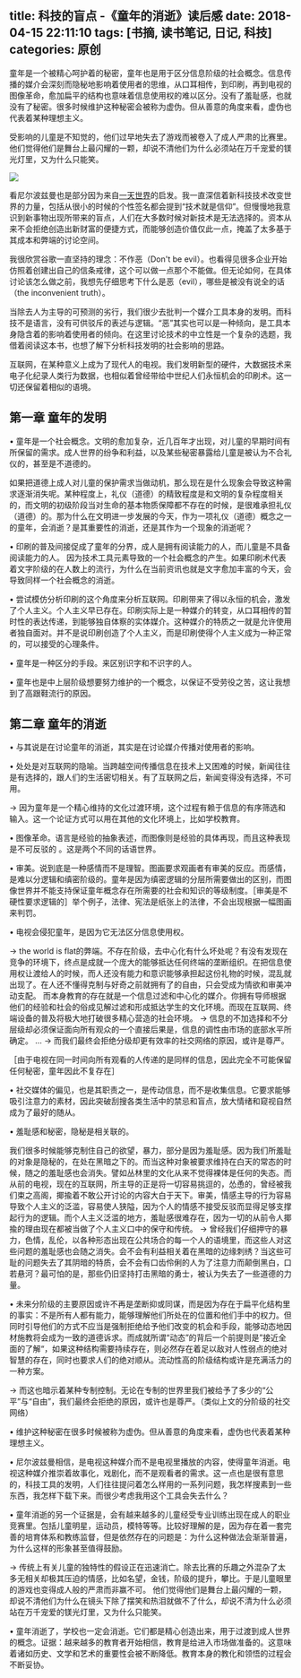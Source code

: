 title: 科技的盲点 -《童年的消逝》读后感
date: 2018-04-15 22:11:10
tags: [书摘, 读书笔记, 日记, 科技]
categories: 原创
---

童年是一个被精心呵护着的秘密，童年也是用于区分信息阶级的社会概念。信息传播的媒介会深刻而隐秘地影响着使用者的思维，从口耳相传，到印刷，再到电视的图像革命，愈加扁平的结构也意味着信息使用权的难以区分。没有了羞耻感，也就没有了秘密。很多时候维护这种秘密会被称为虚伪。但从善意的角度来看，虚伪也代表着某种理想主义。
  
受影响的儿童是不知觉的，他们过早地失去了游戏而被卷入了成人严肃的比赛里。他们觉得他们是舞台上最闪耀的一颗，却说不清他们为什么必须站在万千宠爱的镁光灯里，又为什么只能笑。

<!-- more -->

<img src="https://ws2.sinaimg.cn/large/006tNc79gy1fqea1y6bdfj30ot0ov7va.jpg" style="display: block; margin: 0 auto; border: none">

看尼尔波兹曼也是部分因为来自[一天世界](https://blog.yitianshijie.net/2016/11/13/shiver-in-front-of-neil-postman/)的启发。我一直深信着新科技技术改变世界的力量，包括从很小的时候的个性签名都会提到“技术就是信仰”。但慢慢地我意识到新事物出现所带来的盲点，人们在大多数时候对新技术是无法选择的。资本从来不会拒绝创造出新财富的便捷方式，而能够创造价值仅此一点，掩盖了太多基于其成本和弊端的讨论空间。

我很欣赏谷歌一直坚持的理念：不作恶（Don't be evil）。也看得见很多企业开始仿照着创建出自己的信条戒律，这个可以做一点那个不能做。但无论如何，在具体讨论该怎么做之前，我想先仔细思考下什么是恶（evil），哪些是被没有说全的话（the inconvenient truth）。

当除去人为主导的可预测的劣行，我们很少去批判一个媒介工具本身的发明。而科技不是语言，没有可供驳斥的表述与逻辑。“恶”其实也可以是一种倾向，是工具本身隐含着的影响着使用者的倾向。在这里讨论技术的中立性是一个复杂的选题，我借着阅读这本书，也想了解下分析科技发明的社会影响的思路。

互联网，在某种意义上成为了现代人的电视。我们发明新型的硬件，大数据技术来电子化纪录人类行为数据，也相似着曾经带给中世纪人们永恒机会的印刷术。这一切还保留着相似的语境。


## 第一章 童年的发明

• 童年是一个社会概念。文明的愈加复杂，近几百年才出现，对儿童的早期时间有所保留的需求。成人世界的纷争和利益，以及某些秘密暴露给儿童是被认为不合礼仪的，甚至是不道德的。

如果把道德上成人对儿童的保护需求当做动机，那么现在是什么现象会导致这种需求逐渐消失呢。某种程度上，礼仪（道德）的精致程度是和文明的复杂程度相关的，而文明的初级阶段当对生命的基本物质保障都不存在的时候，是很难承担礼仪（道德）的。那为什么在文明进一步发展的今天，作为一项礼仪（道德）概念之一的童年，会消逝？是其重要性的消逝，还是其作为一个现象的消逝呢？

• 印刷的普及间接促成了童年的分界，成人是拥有阅读能力的人，而儿童是不具备阅读能力的人。
因为技术工具元素导致的一个社会概念的产生。如果印刷术代表着文字阶级的在人数上的流行，为什么在当前资讯也就是文字愈加丰富的今天，会导致同样一个社会概念的消逝。

• 尝试模仿分析印刷的这个角度来分析互联网。印刷带来了得以永恒的机会，激发了个人主义。个人主义早已存在。印刷实际上是一种媒介的转变，从口耳相传的暂时性的表达传递，到能够独自体察的实体媒介。这种媒介的特质之一就是允许使用者独自面对。并不是说印刷创造了个人主义，而是印刷使得个人主义成为一种正常的，可以接受的心理条件。

• 童年是一种区分的手段。来区别识字和不识字的人。

• 童年也是中上层阶级想要努力维护的一个概念，以保证不受劳役之苦，这让我想到了高跟鞋流行的原因。


## 第二章 童年的消逝

• 与其说是在讨论童年的消逝，其实是在讨论媒介传播对使用者的影响。

• 处处是对互联网的隐喻。当跨越空间传播信息在技术上又困难的时候，新闻往往是有选择的，跟人们的生活密切相关。有了互联网之后，新闻变得没有选择，不可用。

-> 因为童年是一个精心维持的文化过渡环境，这个过程有赖于信息的有序筛选和输入。这一个论证方式可以用在其他的文化环境上，比如学校教育。

• 图像革命。语言是经验的抽象表述，而图像则是经验的具体再现，而且这种表现是不可反驳的 。这是两个不同的话语世界。

• 审美。说到底是一种感情而不是理智。图画要求观画者有审美的反应。而感情，是难以分逻辑和缜密阶级的。童年是因为缜密逻辑的分层所需要做出的区别，而图像世界并不能支持保证童年概念存在所需要的社会和知识的等级制度。［审美是不硬性要求逻辑的］举个例子，法律、宪法是纸张上的法律，不会出现根据一幅图画来判罚。

• 电视会侵犯童年，是因为它无法区分信息使用权。

-> the world is flat的弊端。不存在阶级，去中心化有什么坏处呢？有没有发现在竞争的环境下，终点是成就一个庞大的能够抵达任何终端的垄断组织。在把信息使用权让渡给人的时候，而人还没有能力和意识能够承担起这份礼物的时候，混乱就出现了。在人还不懂得克制与好奇之前就拥有了的自由，只会受成为情欲和审美冲动支配。
而本身教育的存在就是一个信息过滤和中心化的媒介。你拥有导师根据他们的经验和社会的俗成见解过滤和形成抵达学生的文化环境。而现在互联网、终端设备的普及将极大地打破很多精心营造的社会环境。
-> 信息的不加选择和不分层级却必须保证面向所有观众的一个直接后果是，信息的调性由市场的底部水平所确定。
…
-> 而我们最终会拒绝分级却更有效率的社交网络的原因，或许是尊严。

［由于电视在同一时间向所有观看的人传递的是同样的信息，因此完全不可能保留任何秘密，童年因此不复存在］

• 社交媒体的偏见，也是其职责之一，是传动信息，而不是收集信息。它要求能够吸引注意力的素材，因此突破刮搜各类生活中的禁忌和盲点，放大情绪和窥视自然成为了最好的随从。

• 羞耻感和秘密，隐秘是相关联的。

我们很多时候能够克制住自己的欲望，暴力，部分是因为羞耻感。因为我们所羞耻的对象是隐秘的，在处在黑暗之下的。而当这种对象被要求维持在白天的常态的时候，随之的羞耻感也会消失。譬如丛林里的文化从来不觉得裸体是任何的失态。而从前的电视，现在的互联网，所主导的正是将一切容易挑逗的，怂恿的，曾经被我们束之高阁，揶揄着不敢公开讨论的内容大白于天下。审美，情感主导的行为容易导致个人主义的泛滥，容易使人狭隘，因为个人的情感不接受反驳而显得足够支撑起行为的逻辑。而个人主义泛滥的地方，羞耻感很难存在，因为一切的从前令人揶揄的理由现在都被当做了个人主义口中的保守和传统。
-> 曾经我们仔细押守的暴力，色情，乱伦，以各种形态出现在公共场合的每一个人的语境里，而这些人对这些问题的羞耻感也会随之消失。会不会有利益相关着在黑暗的边缘刺绣？当这些可耻的问题失去了其阴暗的特质，会不会有口齿伶俐的人为了注意力而颠倒黑白，口若悬河？最可怕的是，那些仍旧坚持打击黑暗的勇士，被认为失去了一些道德的力量。

• 未来分阶级的主要原因或许不再是垄断抑或同谋，而是因为存在于扁平化结构里的事实：不是所有人都有能力，能够理解他们所处在的位置和他们手中的权力。但同时引导他们的方式不应当是强制拒绝给予他们改变的机会和手段，能够动态地因材施教将会成为一致的道德诉求。而成就所谓“动态”的背后一个前提则是”接近全面的了解“，如果这种结构需要持续存在，则必然存在着足以敌对人性弱点的绝对智慧的存在，同时也要求人们的绝对顺从。流动性高的阶级结构或许是充满活力的一种方案。

-> 而这也暗示着某种专制控制。无论在专制的世界里我们被给予了多少的“公平”与“自由”，我们最终会拒绝的原因，或许也是尊严。（类似上文的分阶级的社交网络）

• 维护这种秘密在很多时候被称为虚伪。但从善意的角度来看，虚伪也代表着某种理想主义。

• 尼尔波兹曼相信，是电视这种媒介而不是电视里播放的内容，使得童年消逝。电视这种媒介推崇着故事化，戏剧化，而不是观看者的需求。这一点也是很有意思的，科技工具的发明，人们往往提问着怎么样用的一系列问题，我怎样搜素到一些东西，我怎样下载下来。而很少考虑我用这个工具会失去什么？

• 童年消逝的另一个证据是，会有越来越多的儿童经受专业训练出现在成人的职业竞赛里。包括儿童明星，运动员，模特等等。比较好理解的是，因为存在着一套完善的培育体系和教练监督，但是依然存在的问题是：为什么这种做法会渐渐普遍，为什么这样的形象甚至值得鼓励。

-> 传统上有关儿童的独特性的假设正在迅速消亡。除去比赛的乐趣之外混杂了太多无相关却极其压迫的情感，比如名望，金钱，阶级的提升，攀比。于是儿童眼里的游戏也变得成人般的严肃而非赢不可。 他们觉得他们是舞台上最闪耀的一颗，却说不清他们为什么在镜头下除了摆笑和热泪就做不了什么，却说不清为什么必须站在万千宠爱的镁光灯里，又为什么只能笑。

• 童年消逝了，学校也一定会消逝。它们都是精心创造出来，用于过渡到成人世界的概念。证据：越来越多的教育者开始相信，教育是给进入市场做准备的。这意味着诸如历史、文学和艺术的重要性会被不断降低。教育本身的教化和领悟的过程会不断妥协。
















